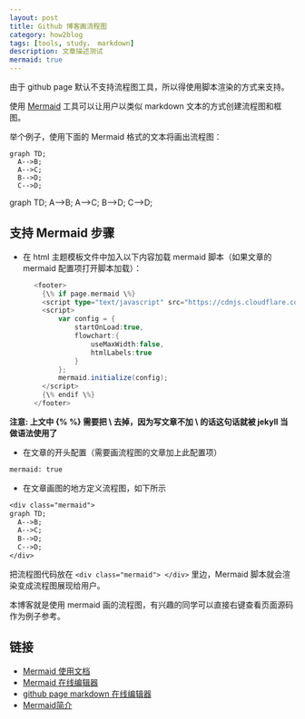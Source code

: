 ```yaml
---
layout: post
title: Github 博客画流程图
category: how2blog
tags: [tools, study， markdown]
description: 文章描述测试
mermaid: true
---
```




由于 github page 默认不支持流程图工具，所以得使用脚本渲染的方式来支持。

使用 [Mermaid](https://mermaidjs.github.io/) 工具可以让用户以类似 markdown 文本的方式创建流程图和框图。

举个例子，使用下面的 Mermaid 格式的文本将画出流程图：

~~~mermaid
graph TD;
  A-->B;
  A-->C;
  B-->D;
  C-->D;
~~~

<div class="mermaid">

graph TD;
  A-->B;
  A-->C;
  B-->D;
  C-->D;

</div>



## 支持 Mermaid 步骤

* 在 html 主题模板文件中加入以下内容加载 mermaid 脚本（如果文章的 mermaid 配置项打开脚本加载）：

~~~scala
      <footer>
        {\% if page.mermaid \%}
        <script type="text/javascript" src="https://cdnjs.cloudflare.com/ajax/libs/mermaid/7.1.0/mermaid.min.js"></script>
        <script>
            var config = {
                startOnLoad:true,
                flowchart:{
                    useMaxWidth:false,
                    htmlLabels:true
                }
            };
            mermaid.initialize(config);
        </script>
        {\% endif \%}
      </footer>
~~~

**注意: 上文中 {\%  \%} 需要把 \\ 去掉，因为写文章不加 \\ 的话这句话就被 jekyll 当做语法使用了**

* 在文章的开头配置（需要画流程图的文章加上此配置项）

~~~tex
mermaid: true
~~~

* 在文章画图的地方定义流程图，如下所示

~~~tex
<div class="mermaid">
graph TD;
  A-->B;
  A-->C;
  B-->D;
  C-->D;
</div>
~~~

把流程图代码放在 `<div class="mermaid"> </div>`  里边，Mermaid 脚本就会渲染变成流程图展现给用户。

本博客就是使用 mermaid 画的流程图，有兴趣的同学可以直接右键查看页面源码作为例子参考。



## 链接

* [Mermaid 使用文档](https://mermaidjs.github.io/)
* [Mermaid 在线编辑器](https://mermaidjs.github.io/mermaid-live-editor)
* [github page markdown 在线编辑器](https://jbt.github.io/markdown-editor)
* [Mermaid简介](http://blog.csdn.net/wangyaninglm/article/details/52887045)

